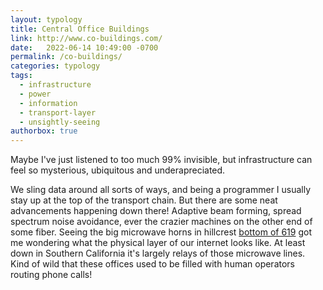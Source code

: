 ```yaml
---
layout: typology
title: Central Office Buildings
link: http://www.co-buildings.com/
date:   2022-06-14 10:49:00 -0700
permalink: /co-buildings/
categories: typology
tags:
  - infrastructure
  - power
  - information
  - transport-layer
  - unsightly-seeing
authorbox: true
---
```


Maybe I've just listened to too much 99% invisible, but infrastructure can feel so mysterious, ubiquitous and underapreciated.

We sling data around all sorts of ways, and being a programmer I usually stay up at the top of the transport chain. But there are some neat advancements happening down there! Adaptive beam forming, spread spectrum noise avoidance, ever the crazier machines on the other end of some fiber. Seeing the big microwave horns in hillcrest [bottom of 619](http://www.co-buildings.com/ca/619/) got me wondering what the physical layer of our internet looks like. At least down in Southern California it's largely relays of those microwave lines. Kind of wild that these offices used to be filled with human operators routing phone calls!
